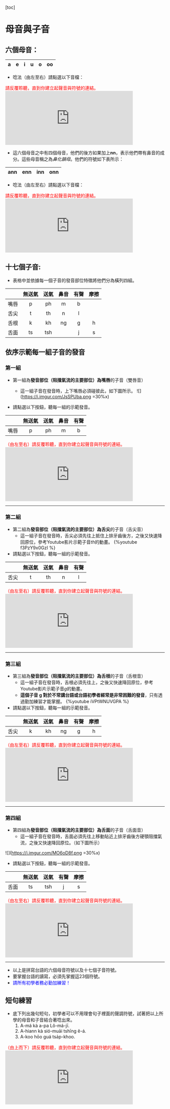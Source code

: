 <style>
.blue {
  color: blue;
}
.red {
    color: red;
}
.center {
  margin: auto;
  width: 60%;
  border: 0px;
  padding: 10px;
}
.falign { 
text-align: center;
}
a:hover{
	color: #FFB121 !important;
	text-decoration: none !important;
}
</style>
[toc]
# 母音與子音
## 六個母音：

 | a | e | i | u | o | oo |
 | - | - | - | - |---|--- |

* 唸法（由左至右）請點選以下音檔：
<div class="red">請反覆聆聽，直到你建立起聲音與符號的連結。</div>
<iframe width="80%" height="170" src="https://clyp.it/43amnjk3/widget" frameborder="0"></iframe>

* 這六個母音之中有四個母音，他們的後方如果加上**nn**，表示他們帶有鼻音的成分。這些母音稱之為*鼻化韻母*。他們的符號如下表所示：

|ann|enn|inn|onn|
|---|---|---|---|
* 唸法（由左至右）請點選以下音檔：
<div class="red">請反覆聆聽，直到你建立起聲音與符號的連結。</div>
<iframe width="80%" height="170" src="https://clyp.it/lpc2i44o/widget" frameborder="0"></iframe>

## 十七個子音:
* 表格中並依據每一個子音的發音部位特徵將他們分為橫列四組。

|      | 無送氣 | 送氣 | 鼻音 | 有聲 | 摩擦 |
| ---- |:------:|:----:|:----:|:----:|:----:|
| 嘴唇 |   p    |  ph  |  m   |  b   |      |
| 舌尖 |   t    |  th  |  n   |  l   |      |
| 舌根 |   k    |  kh  |  ng  |  g   |  h   |
| 舌面 |   ts   | tsh  |      |  j   |  s   |
## 依序示範每一組子音的發音
### 第一組
* 第一組為**發音部位（阻擋氣流的主要部位）為嘴唇**的子音（雙唇音）
    * 這一組子音在發音時，上下嘴唇必須碰彼此，如下圖所示。
![](https://i.imgur.com/JsSPUba.png =30%x)

* 請點選以下按鈕，聽每一組的示範發音。

|      | 無送氣 | 送氣 | 鼻音 | 有聲 |
| ---- |:------:|:----:|:----:|:----:| 
| 嘴唇 |   p    |  ph  |  m   |  b   | 
<div class="red">（由左至右）請反覆聆聽，直到你建立起聲音與符號的連結。</div>
<iframe width="80%" height="170" src="https://clyp.it/uxcaip0m/widget" frameborder="0"></iframe> 

---
### 第二組
* 第二組為**發音部位（阻擋氣流的主要部位）為舌尖**的子音（舌尖音）
    * 這一組子音在發音時，舌尖必須先往上抵住上排牙齒後方，之後又快速降回原位，參考Youtube影片示範子音*th*的動畫。
{%youtube f3PzY9x0GzI %}
* 請點選以下按鈕，聽每一組的示範發音。

|      | 無送氣 | 送氣 | 鼻音 | 有聲 |
| ---- |:------:|:----:|:----:|:----:| 
| 舌尖 |   t    |  th  |  n   |  l   | 
<div class="red">（由左至右）請反覆聆聽，直到你建立起聲音與符號的連結。</div>
<iframe width="80%" height="170" src="https://clyp.it/zkw0jxgd/widget" frameborder="0"></iframe> 

---
### 第三組
* 第三組為**發音部位（阻擋氣流的主要部位）為舌根**的子音（舌根音）
    * 這一組子音在發音時，舌根必須先往上，之後又快速降回原位，參考Youtube影片示範子音*g*的動畫。
    * **這個子音 g 對於不常講台語或台語初學者經常是非常困難的發音**，只有透過勤加練習才能掌握。
{%youtube iVPtWNUVGPA %}
* 請點選以下按鈕，聽每一組的示範發音。

|      | 無送氣 | 送氣 | 鼻音 | 有聲 | 摩擦|
| ---- |:------:|:----:|:----:|:----:|:-:| 
| 舌尖 |   k    |  kh  |  ng   |  g   | h |
<div class="red">（由左至右）請反覆聆聽，直到你建立起聲音與符號的連結。</div>
<iframe width="80%" height="170" src="https://clyp.it/q2wtcfwf/widget" frameborder="0"></iframe>

---
### 第四組
* 第四組為**發音部位（阻擋氣流的主要部位）為舌面**的子音（舌面音）
    * 這一組子音在發音時，舌面必須先往上移動貼近上排牙齒後方硬顎阻擋氣流，之後又快速降回原位。（如下圖所示）

![](https://i.imgur.com/MO6oD8f.png =30%x)

* 請點選以下按鈕，聽每一組的示範發音。

|      | 無送氣 | 送氣 | 有聲 | 摩擦 |
| ---- |:------:|:----:|:----:|:----:|
| 舌面 |   ts   | tsh  |  j   |  s   |
<div class="red">（由左至右）請反覆聆聽，直到你建立起聲音與符號的連結。</div>
<iframe width="80%" height="170" src="https://clyp.it/a5jvshgw/widget" frameborder="0"></iframe>

---
* 以上是拼寫台語的六個母音符號以及十七個子音符號。
* 要掌握台語的讀寫，必須先掌握這23個符號。
* <div class="blue">請所有初學者務必勤加練習！</div>

## 短句練習
* 底下列出幾句短句，初學者可以不用理會句子裡面的聲調符號，試著把以上所學的母音和子音結合著唸出來。
    1. A-má kà a-pa Lô-má-jī.
    2. A-hiann kà sió-muāi tshīng ê-á.
    3. A-koo hōo guá tsa̍p-khoo.
<div class="red">（由上而下）請反覆聆聽，直到你建立起聲音與符號的連結。</div>
<iframe width="80%" height="170" src="https://clyp.it/biasg5nc/widget" frameborder="0"></iframe>